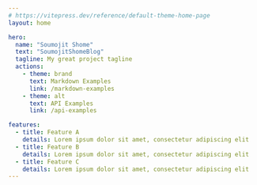 ```yaml
---
# https://vitepress.dev/reference/default-theme-home-page
layout: home

hero:
  name: "Soumojit Shome"
  text: "SoumojitShomeBlog"
  tagline: My great project tagline
  actions:
    - theme: brand
      text: Markdown Examples
      link: /markdown-examples
    - theme: alt
      text: API Examples
      link: /api-examples

features:
  - title: Feature A
    details: Lorem ipsum dolor sit amet, consectetur adipiscing elit
  - title: Feature B
    details: Lorem ipsum dolor sit amet, consectetur adipiscing elit
  - title: Feature C
    details: Lorem ipsum dolor sit amet, consectetur adipiscing elit
---
```


